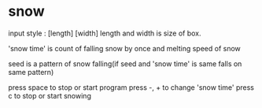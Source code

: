 # snow

input style : [length] [width] <snow time> <seed>
length and width is size of box.
  
'snow time' is count of falling snow by once and melting speed of snow
  
seed is a pattern of snow falling(if seed and 'snow time' is same falls on same pattern)



press space to stop or start program
press -, + to change 'snow time'
press c to stop or start snowing

